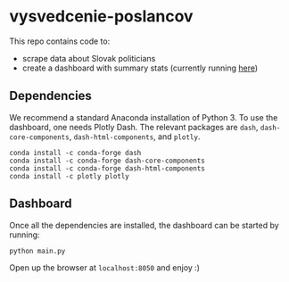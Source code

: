 # vysvedcenie-poslancov

This repo contains code to:
- scrape data about Slovak politicians
- create a dashboard with summary stats (currently running [here](https://vysvedcenie-poslancov.herokuapp.com/))
## Dependencies
We recommend a standard Anaconda installation of Python 3. To use the dashboard, one needs Plotly Dash. The relevant packages are `dash`, `dash-core-components`, `dash-html-components`, and `plotly`.

```
conda install -c conda-forge dash
conda install -c conda-forge dash-core-components
conda install -c conda-forge dash-html-components
conda install -c plotly plotly
```

## Dashboard
Once all the dependencies are installed, the dashboard can be started by running:
```
python main.py
```
Open up the browser at `localhost:8050` and enjoy :)
